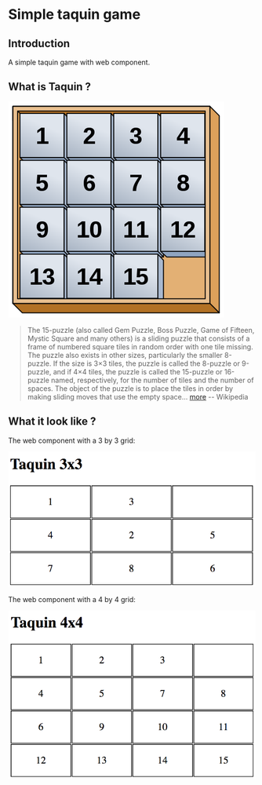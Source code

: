 # Simple taquin game

## Introduction

A simple taquin game with web component.


## What is Taquin ?

![Image of taquin game](resources/taquin.png)

> The 15-puzzle (also called Gem Puzzle, Boss Puzzle, Game of Fifteen, Mystic Square and many others) is a sliding puzzle that consists of a frame of numbered square tiles in random order with one tile missing. The puzzle also exists in other sizes, particularly the smaller 8-puzzle. If the size is 3×3 tiles, the puzzle is called the 8-puzzle or 9-puzzle, and if 4×4 tiles, the puzzle is called the 15-puzzle or 16-puzzle named, respectively, for the number of tiles and the number of spaces. The object of the puzzle is to place the tiles in order by making sliding moves that use the empty space... [more](https://en.wikipedia.org/wiki/15_puzzle) -- Wikipedia


## What it look like ?

The web component with a 3 by 3 grid:

![Image of taquin game](resources/3x-grid.png)


The web component with a 4 by 4 grid:

![Image of taquin game](resources/4x-grid.png)
